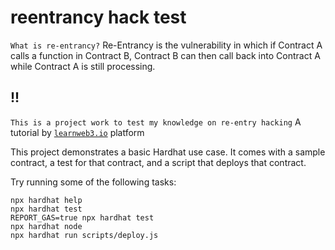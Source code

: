 # reentrancy hack test

`What is re-entrancy?`
Re-Entrancy is the vulnerability in which if Contract A calls a function in Contract B, Contract B can then call back into Contract A while Contract A is still processing.

##    !!
`This is a project work to test my knowledge on re-entry hacking`
A tutorial by <a href="http://www.learnweb3.io"> `learnweb3.io`</a> platform

This project demonstrates a basic Hardhat use case. It comes with a sample contract, a test for that contract, and a script that deploys that contract.

Try running some of the following tasks:

```shell
npx hardhat help
npx hardhat test
REPORT_GAS=true npx hardhat test
npx hardhat node
npx hardhat run scripts/deploy.js
```
